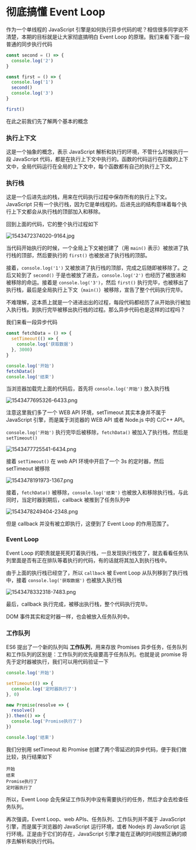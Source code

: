 # 彻底搞懂 Event Loop

作为一个单线程的 JavaScript 引擎是如何执行异步代码的呢？相信很多同学说不清楚，本期的目标就是让大家彻底搞明白 Event Loop 的原理。我们来看下面一段普通的同步执行代码

```js
const second = () => {
  console.log('2')
}

const first = () => {
  console.log('1')
  second()
  console.log('3')
}

first()
```

在此之前我们先了解两个基本的概念

### 执行上下文

这是一个抽象的概念，表示 JavaScript 解析和执行的环境，不管什么时候执行一段 JavaScript 代码，都是在执行上下文中执行的。函数的代码运行在函数的上下文中，全局代码运行在全局的上下文中，每个函数都有自己的执行上下文。

### 执行栈

这是一个后进先出的栈，用来在代码执行过程中保存所有的执行上下文。JavaScript 只有一个执行栈，因为它是单线程的。后进先出的结构意味着每个执行上下文都会从执行栈的顶部加入和移除。

回到上面的代码，它的整个执行过程如下

![1543472374020-9164.jpg](./1543472374020-9164.jpg)

当代码开始执行的时候，一个全局上下文被创建了（用 `main()` 表示）被放进了执行栈的顶部，然后要执行的 `first()` 也被放进了执行栈的顶部。

接着，`console.log('1')` 又被放进了执行栈的顶部，完成之后随即被移除了。之后又轮到了 `second()` 于是也被放了进去，`console.log('2')` 也经历了被放进和被移除的命运。接着是 `console.log('3')`，然后 `first()` 执行完毕，也被移出了执行栈，最后是全局执行上下文（`main()`）被移除，宣告了整个代码执行完毕。

不难理解，这本质上就是一个进进出出的过程，每段代码都经历了从开始执行被加入执行栈，到执行完毕被移出执行栈的过程。那么异步代码也是这样的过程吗？

我们来看一段异步代码

```js
const fetchData = () => {
  setTimeout(() => {
    console.log('获取数据')
  }, 3000)
}

console.log('开始')
fetchData()
console.log('结束')
```

当浏览器加载完上面的代码后，首先将 `console.log('开始')` 放入执行栈

![1543477695326-6433.png](./1543477695326-6433.png)

注意这里我们多了一个 WEB API 环境，setTimeout 其实本身并不属于 JavaScript 引擎，而是属于浏览器的 WEB API 或者 Node.js 中的 C/C++ API。

`console.log('开始')` 执行完毕后被移除，`fetchData()` 被加入了执行栈，然后是 `setTimeout()`

![1543477725541-6434.png](./1543477725541-6434.png)

接着 `setTimeout()` 在 web API 环境中开启了一个 3s 的定时器，然后 setTimeout 被移除

![1543478191973-1367.png](./1543478191973-1367.png)

接着，`fetchData()` 被移除，`console.log('结束')` 也被放入和移除执行栈，与此同时，当定时器到期后，callback 被推到了任务队列中

![1543478249404-2348.png](./1543478249404-2348.png)

但是 callback 并没有被立即执行，这便到了 Event Loop 的作用范围了。

### Event Loop

Event Loop 的职责就是死死盯着执行栈，一旦发现执行栈空了，就去看看任务队列里面是否有正在排队等着执行的代码，有的话就将其加入到执行栈中。

由于上面的执行栈已经空了，所以 `callback` 被 Event Loop 从队列移到了执行栈中，接着 `console.log('获取数据')` 也被放入执行栈

![1543478332318-7483.png](./1543478332318-7483.png)

最后，callback 执行完成，被移出执行栈，整个代码执行完毕。

DOM 事件其实和定时器一样，也会被放入任务队列中。

### 工作队列

ES6 提出了一个新的队列叫 **工作队列**，用来存放 Promises 异步任务，任务队列和工作队列的区别是：工作队列的优先级要高于任务队列。也就是说 promise 将先于定时器被执行，我们可以用代码验证一下

```js
console.log('开始')

setTimeout(() => {
  console.log('定时器执行了')
}, 0)

new Promise(resolve => {
  resolve()
}).then(() => {
  console.log('Promise执行了')
})

console.log('结束')
```

我们分别用 setTimeout 和 Promise 创建了两个零延迟的异步代码，便于我们做比较，执行结果如下

```
开始
结束
Promise执行了
定时器执行了
```

所以，Event Loop 会先保证工作队列中没有需要执行的任务，然后才会去检查任务队列。

再次强调，Event Loop、web APIs、任务队列、工作队列并不属于 JavaScript 引擎，而是属于浏览器的 JavaScript 运行环境，或者 Nodejs 的 JavaScript 运行环境。正是由于它们的存在，JavaScript 引擎才能在正确的时间按照正确的顺序去解析和执行代码。
